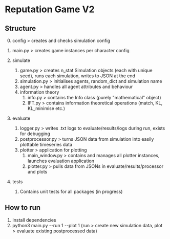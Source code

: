 # Reputation Game V2

## Structure

0. config > creates and checks simulation config
1. main.py > creates game instances per character config
2. simulate

   1. game.py > creates n_stat Simulation objects (each with unique seed), runs each simulation, writes to JSON at the end
   2. simulation.py > initialises agents, random_dict and simulation name
   3. agent.py > handles all agent attributes and behaviour
   4. information theory
      1. info.py > contains the Info class (purely "mathematical" object)
      2. IFT.py > contains information theoretical operations (match, KL, KL_minimise etc.)

3. evaluate

   1. logger.py > writes .txt logs to evaluate/results/logs during run, exists for debugging
   2. postprocessor.py > turns JSON data from simulation into easily plottable timeseries data
   3. plotter > application for plotting
      1. main_window.py > contains and manages all plotter instances, launches evaluation application
      2. plotter.py > pulls data from JSONs in evaluate/results/processor and plots

4. tests
   1. Contains unit tests for all packages (in progress)

## How to run

1. Install dependencies
2. python3 main.py --run 1 --plot 1 (run > create new simulation data, plot > evaluate existing postprocessed data)
